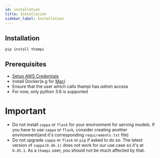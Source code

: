 ```yaml
---
id: installation
title: Installation
sidebar_label: Installation
---
```


## Installation
```python
pip install thampi
```
## Prerequisites
* [Setup AWS Credentials](https://docs.aws.amazon.com/sdk-for-java/v2/developer-guide/setup-credentials.html)
* Install Docker(e.g for [Mac](https://docs.docker.com/docker-for-mac/install/))
* Ensure that the user which calls thampi has *admin* access
* For now, only python 3.6 is supported

# Important
* Do not install `zappa` or `flask` for your environment for serving models. If you have to use `zappa` or `flask`, consider creating another environment(and it's corresponding `requirements.txt` file)
* Do not upgrade `zappa` or `flask` or `pip` if asked to do so. The latest version of `zappa(0.46.1)` does not work for our use case so it's at `0.45.1`. As a `thampi` user, you should not be much affected by that.